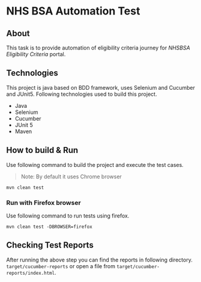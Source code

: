 # NHS BSA Automation Test
## About
This task is to provide automation of eligibility criteria journey for *NHSBSA Eligibility Criteria* portal.

## Technologies
This project is java based on BDD framework, uses Selenium and Cucumber and JUnit5.
Following technologies used to build this project.
* Java
* Selenium
* Cucumber
* JUnit 5
* Maven

## How to build & Run
Use following command to build the project and execute the test cases.
> Note: By default it uses Chrome browser

```shell script
mvn clean test
```
### Run with Firefox browser
Use following command to run tests using firefox.
```shell script
mvn clean test -DBROWSER=firefox
```

## Checking Test Reports
After running the above step you can find the reports in following directory.
``target/cucumber-reports`` or open a file from ``target/cucumber-reports/index.html``.